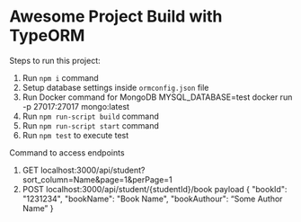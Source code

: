# Awesome Project Build with TypeORM

Steps to run this project:

1. Run `npm i` command
2. Setup database settings inside `ormconfig.json` file
3. Run Docker command for MongoDB 
   MYSQL_DATABASE=test docker run -p 27017:27017 mongo:latest
4. Run `npm run-script build` command
5. Run `npm run-script start` command
6. Run `npm test` to execute test

Command to access endpoints
1. GET
   localhost:3000/api/student?sort_column=Name&page=1&perPage=1
2. POST
   localhost:3000/api/student/{studentId}/book
   payload
   {
    "bookId": "1231234",
    "bookName": "Book Name",
    "bookAuthour": “Some Author Name”
   }

